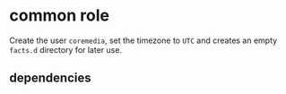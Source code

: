 # common role

Create the user `coremedia`, set the timezone to `UTC` and creates an empty `facts.d` directory for later use.

## dependencies
